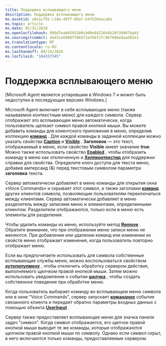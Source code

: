 ```yaml
---
title: Поддержка всплывающего меню
description: Поддержка всплывающего меню
ms.assetid: a8a1cf91-c18a-497f-89a7-b47536eaca0a
ms.topic: article
ms.date: 05/31/2018
ms.openlocfilehash: 890d7eab6595200cb00e8422644b10f39807bab2
ms.sourcegitcommit: ebd3ce6908ff865f1ef66f2fc96769be0aad82e1
ms.translationtype: MT
ms.contentlocale: ru-RU
ms.lasthandoff: 08/19/2020
ms.locfileid: "104337345"
---
```

# <a name="pop-up-menu-support"></a>Поддержка всплывающего меню

\[Microsoft Agent является устаревшим в Windows 7 и может быть недоступен в последующих версиях Windows.\]

Microsoft Agent включает в себя всплывающее меню (также называемое контекстным меню) для каждого символа. Сервер отображает это всплывающее меню автоматически, когда пользователь щелкает символ правой кнопкой мыши. Вы можете добавить команды для клиентского приложения в меню, определив коллекцию [**команд**](/windows/desktop/lwef/the-commands-collection-object) . Для каждой команды в заданной коллекции можно указать свойства [**Caption**](caption-property.md) и [**Visible**](visible-property.md) . **Заголовок** — это текст, отображаемый в меню, если свойство **Visible** имеет значение **true**. Можно также использовать свойство [**Enabled**](enabled-property.md) , чтобы отобразить команду в меню как отключенную и [**Хелпконтекстид**](helpcontextid-property.md) для поддержки справки для свойства. Определите ключ доступа для текста меню, добавив амперсанд (&) перед текстовым символом параметра **заголовка** текста.

Сервер автоматически добавляет в меню команды для открытия окна «Voice Commands» и скрывает этот символ, а также заголовки [**команд**](/windows/desktop/lwef/the-commands-collection-object) других клиентов символа, позволяющие пользователям переключаться между клиентами. Сервер автоматически добавляет в меню разделитель между записями меню и элементами, определенными клиентом. Разделители отображаются, только если в меню есть элементы для разделения.

Чтобы удалить команды из меню, используйте метод [**Remove**](remove-method.md) . Обратите внимание, что при отображении меню записи меню не меняются. При добавлении или удалении команд или изменении их свойств меню отображает изменения, когда пользователь повторно отображает меню.

Если вы предпочитаете использовать для символа собственные всплывающие службы меню, можно воспользоваться свойством [**аутопопупмену**](autopopupmenu-property.md) , чтобы отключить обработку сервером действия, выполняемого щелчком правой кнопкой мыши. Затем можно использовать уведомление о событии [**щелчка**](click-event.md) , чтобы создать собственное поведение при обработке меню.

Когда пользователь выбирает команду во всплывающем меню символа или в окне "Voice Commands", сервер запускает [**командное**](command-event.md) событие связанного клиента и передает обратно параметры входных данных с помощью объекта [**UserInput**](/windows/desktop/lwef/iagentuserinput) .

Сервер также предоставляет всплывающее меню для значка панели задач "символ". Когда символ отображается, его щелчок правой кнопкой мыши выводит те же команды, которые отображаются щелчком правой кнопкой мыши по символу. Однако если символ скрыт, в него включаются только команды, предоставляемые сервером.

 

 